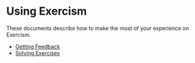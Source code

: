 # Using Exercism

These documents describe how to make the most of your experience on Exercism.

- [Getting Feedback](./feedback/README.md)
- [Solving Exercises](./solving-exercises/README.md)
